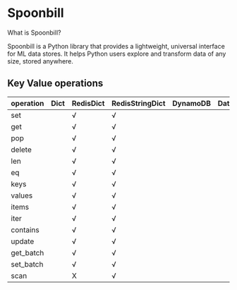 # Spoonbill

What is Spoonbill?

Spoonbill is a Python library that provides a lightweight, universal interface for ML data stores. It helps Python users
explore and transform data of any size, stored anywhere.

## Key Value operations

| operation | Dict | RedisDict | RedisStringDict | DynamoDB | Datastore | MongoDB |
|-----------|------|-----------|-----------------|----------|-----------|---------|
| set       |      | √         | √               |          |           |         | 
| get       |      | √         | √               |          |           |         |
| pop       |      | √         | √               |          |           |         |
| delete    |      | √         | √               |          |           |         |
| len       |      | √         | √               |          |           |         |
| eq        |      | √         | √               |          |           |         |
| keys      |      | √         | √               |          |           |         |
| values    |      | √         | √               |          |           |         |
| items     |      | √         | √               |          |           |         |
| iter      |      | √         | √               |          |           |         |
| contains  |      | √         | √               |          |           |         |
| update    |      | √         | √               |          |           |         |
| get_batch |      | √         | √               |          |           |         |
| set_batch |      | √         | √               |          |           |         |
| scan      |      | X         | √               |          |           |         |